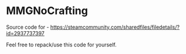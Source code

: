 # MMGNoCrafting

Source code for - https://steamcommunity.com/sharedfiles/filedetails/?id=2937737397

Feel free to repack/use this code for yourself. 
